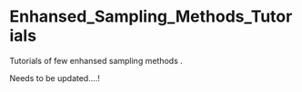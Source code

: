 # Enhansed_Sampling_Methods_Tutorials
Tutorials of few enhansed sampling methods .

Needs to be updated....!
